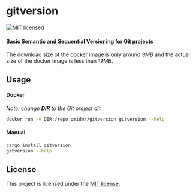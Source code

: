 # gitversion

[![MIT licensed][mit-badge]][mit-url]

#### Basic Semantic and Sequential Versioning for Git projects

The download size of the docker image is only around *9MB* and the actual size of the docker image is less than *19MB*.

[mit-badge]: https://img.shields.io/badge/license-MIT-blue.svg
[mit-url]: LICENSE

## Usage
#### Docker
_Note: change **DIR** to the Git project dir._
```bash
docker run -v DIR:/repo omidmr/gitversion gitversion --help
```

#### Manual
```bash
cargo install gitversion
gitversion --help
```

## License

This project is licensed under the [MIT license](LICENSE).
